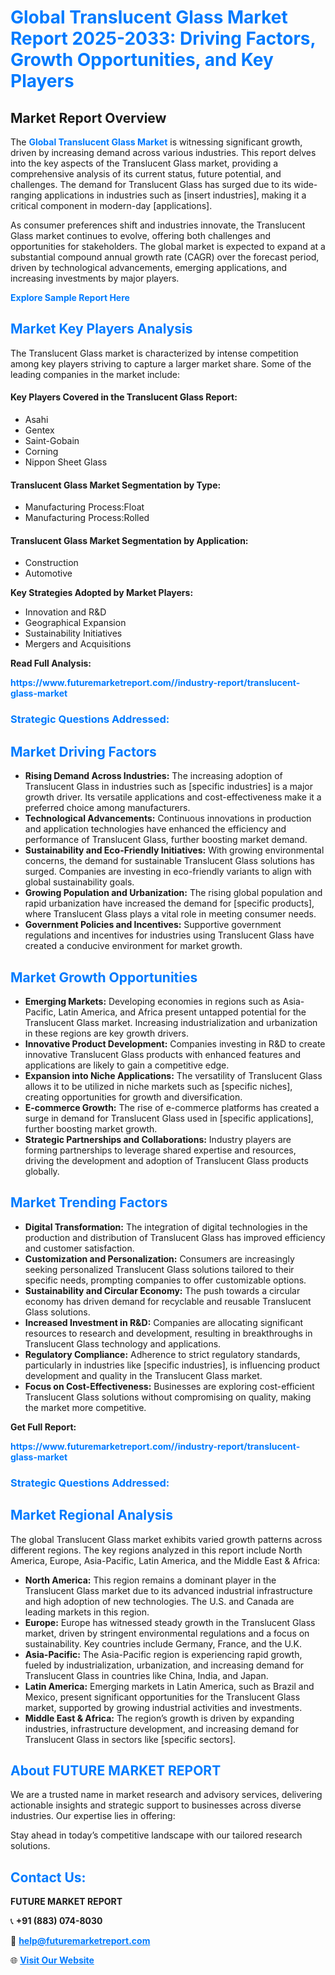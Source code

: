 <h1 style="color: #007BFF;">Global Translucent Glass Market Report 2025-2033: Driving Factors, Growth Opportunities, and Key Players</h1>

<section id="overview">
<h2>Market Report Overview</h2>
<p>The <a href="https://www.futuremarketreport.com//industry-report/translucent-glass-market" style="color: #007BFF; text-decoration: none;"><strong>Global Translucent Glass Market</strong></a> is witnessing significant growth, driven by increasing demand across various industries. This report delves into the key aspects of the Translucent Glass market, providing a comprehensive analysis of its current status, future potential, and challenges. The demand for Translucent Glass has surged due to its wide-ranging applications in industries such as [insert industries], making it a critical component in modern-day [applications].</p>
<p>As consumer preferences shift and industries innovate, the Translucent Glass market continues to evolve, offering both challenges and opportunities for stakeholders. The global market is expected to expand at a substantial compound annual growth rate (CAGR) over the forecast period, driven by technological advancements, emerging applications, and increasing investments by major players.</p>
</section>

<section id="overview">
<p><a href="https://www.futuremarketreport.com//request-sample/reportId=82887" style="color: #007BFF; text-decoration: none;"><strong>Explore Sample Report Here</strong></a></p>
</section>

<section id="key-players">
<h2 style="color: #007BFF;">Market Key Players Analysis</h2>
<p>The Translucent Glass market is characterized by intense competition among key players striving to capture a larger market share. Some of the leading companies in the market include:</p>
<h4>Key Players Covered in the Translucent Glass Report:</h4>
<ul><li>Asahi</li><li>Gentex</li><li>Saint-Gobain</li><li>Corning</li><li>Nippon Sheet Glass</li></ul>
<h4>Translucent Glass Market Segmentation by Type:</h4>
<ul><li>Manufacturing Process:Float</li><li>Manufacturing Process:Rolled</li></ul>

<h4>Translucent Glass Market Segmentation by Application:</h4>
<ul><li>Construction</li><li>Automotive</li></ul>
<p><strong>Key Strategies Adopted by Market Players:</strong></p>
<ul>
<li>Innovation and R&D</li>
<li>Geographical Expansion</li>
<li>Sustainability Initiatives</li>
<li>Mergers and Acquisitions</li>
</ul>
</section>

<section>
<p><strong>Read Full Analysis: </strong></p><a href="https://www.futuremarketreport.com//industry-report/translucent-glass-market" style="color: #007BFF; text-decoration: none;"><strong>https://www.futuremarketreport.com//industry-report/translucent-glass-market</strong></a>
<h3 style="color: #007BFF;">Strategic Questions Addressed:</h3>
</section>

<section id="driving-factors">
<h2 style="color: #007BFF;">Market Driving Factors</h2>
<ul>
<li><strong>Rising Demand Across Industries:</strong> The increasing adoption of Translucent Glass in industries such as [specific industries] is a major growth driver. Its versatile applications and cost-effectiveness make it a preferred choice among manufacturers.</li>
<li><strong>Technological Advancements:</strong> Continuous innovations in production and application technologies have enhanced the efficiency and performance of Translucent Glass, further boosting market demand.</li>
<li><strong>Sustainability and Eco-Friendly Initiatives:</strong> With growing environmental concerns, the demand for sustainable Translucent Glass solutions has surged. Companies are investing in eco-friendly variants to align with global sustainability goals.</li>
<li><strong>Growing Population and Urbanization:</strong> The rising global population and rapid urbanization have increased the demand for [specific products], where Translucent Glass plays a vital role in meeting consumer needs.</li>
<li><strong>Government Policies and Incentives:</strong> Supportive government regulations and incentives for industries using Translucent Glass have created a conducive environment for market growth.</li>
</ul>
</section>

<section id="growth-opportunities">
<h2 style="color: #007BFF;">Market Growth Opportunities</h2>
<ul>
<li><strong>Emerging Markets:</strong> Developing economies in regions such as Asia-Pacific, Latin America, and Africa present untapped potential for the Translucent Glass market. Increasing industrialization and urbanization in these regions are key growth drivers.</li>
<li><strong>Innovative Product Development:</strong> Companies investing in R&D to create innovative Translucent Glass products with enhanced features and applications are likely to gain a competitive edge.</li>
<li><strong>Expansion into Niche Applications:</strong> The versatility of Translucent Glass allows it to be utilized in niche markets such as [specific niches], creating opportunities for growth and diversification.</li>
<li><strong>E-commerce Growth:</strong> The rise of e-commerce platforms has created a surge in demand for Translucent Glass used in [specific applications], further boosting market growth.</li>
<li><strong>Strategic Partnerships and Collaborations:</strong> Industry players are forming partnerships to leverage shared expertise and resources, driving the development and adoption of Translucent Glass products globally.</li>
</ul>
</section>

<section id="trending-factors">
<h2 style="color: #007BFF;">Market Trending Factors</h2>
<ul>
<li><strong>Digital Transformation:</strong> The integration of digital technologies in the production and distribution of Translucent Glass has improved efficiency and customer satisfaction.</li>
<li><strong>Customization and Personalization:</strong> Consumers are increasingly seeking personalized Translucent Glass solutions tailored to their specific needs, prompting companies to offer customizable options.</li>
<li><strong>Sustainability and Circular Economy:</strong> The push towards a circular economy has driven demand for recyclable and reusable Translucent Glass solutions.</li>
<li><strong>Increased Investment in R&D:</strong> Companies are allocating significant resources to research and development, resulting in breakthroughs in Translucent Glass technology and applications.</li>
<li><strong>Regulatory Compliance:</strong> Adherence to strict regulatory standards, particularly in industries like [specific industries], is influencing product development and quality in the Translucent Glass market.</li>
<li><strong>Focus on Cost-Effectiveness:</strong> Businesses are exploring cost-efficient Translucent Glass solutions without compromising on quality, making the market more competitive.</li>
</ul>
</section>

<section>
<p><strong>Get Full Report: </strong></p><a href="https://www.futuremarketreport.com//industry-report/translucent-glass-market" style="color: #007BFF; text-decoration: none;"><strong>https://www.futuremarketreport.com//industry-report/translucent-glass-market</strong></a>
<h3 style="color: #007BFF;">Strategic Questions Addressed:</h3>
</section>


<section id="regional-analysis">
<h2 style="color: #007BFF;">Market Regional Analysis</h2>
<p>The global Translucent Glass market exhibits varied growth patterns across different regions. The key regions analyzed in this report include North America, Europe, Asia-Pacific, Latin America, and the Middle East & Africa:</p>
<ul>
<li><strong>North America:</strong> This region remains a dominant player in the Translucent Glass market due to its advanced industrial infrastructure and high adoption of new technologies. The U.S. and Canada are leading markets in this region.</li>
<li><strong>Europe:</strong> Europe has witnessed steady growth in the Translucent Glass market, driven by stringent environmental regulations and a focus on sustainability. Key countries include Germany, France, and the U.K.</li>
<li><strong>Asia-Pacific:</strong> The Asia-Pacific region is experiencing rapid growth, fueled by industrialization, urbanization, and increasing demand for Translucent Glass in countries like China, India, and Japan.</li>
<li><strong>Latin America:</strong> Emerging markets in Latin America, such as Brazil and Mexico, present significant opportunities for the Translucent Glass market, supported by growing industrial activities and investments.</li>
<li><strong>Middle East & Africa:</strong> The region’s growth is driven by expanding industries, infrastructure development, and increasing demand for Translucent Glass in sectors like [specific sectors].</li>
</ul>
</section>

<footer>
<h2 style="color: #007BFF;">About FUTURE MARKET REPORT</h2>
<p>We are a trusted name in market research and advisory services, delivering actionable insights and strategic support to businesses across diverse industries. Our expertise lies in offering:</p>

<p>Stay ahead in today’s competitive landscape with our tailored research solutions.</p>

<h2 style="color: #007BFF;">Contact Us:</h2>
<p><strong>FUTURE MARKET REPORT</strong></p>
<p>📞 <strong>+91 (883) 074-8030</strong></p>
<p>📧 <strong><a href="mailto:help@futuremarketreport.com" style="color: #007BFF;">help@futuremarketreport.com</a></strong></p>
<p>🌐 <strong><a href="https://www.futuremarketreport.com/" style="color: #007BFF;">Visit Our Website</a></strong></p>
</footer>